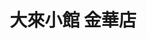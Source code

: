 ---
title: "大來小館 金華店"
description: "大來小館 金華店"
layout: shop
keywords:
  - 美食競賽
  - 台灣美食
  - 美食精選
datePublished: "2025-06-30"
dateModified: "2025-07-06"
city: "台北市"
district: "大安區"
address: "台北市大安區金華街140號"
phone: "0223957889"
geo: "25.029806183660714, 121.52840341887513"
google_map: "https://maps.app.goo.gl/bgkLoHrRyBe6NisS9"
footinder: "https://footinder.com.tw/%E5%8F%B0%E5%8C%97%E5%B8%82%E5%A4%A7%E5%AE%89%E5%8D%80/8012/"
official: "https://www.dalaifood.com.tw/"
award:
  - name: "500盤"
    year: "2024"
    entries:
      - dishes:
          - "龍蝦燴麵"
          - "炸雞捲"

---